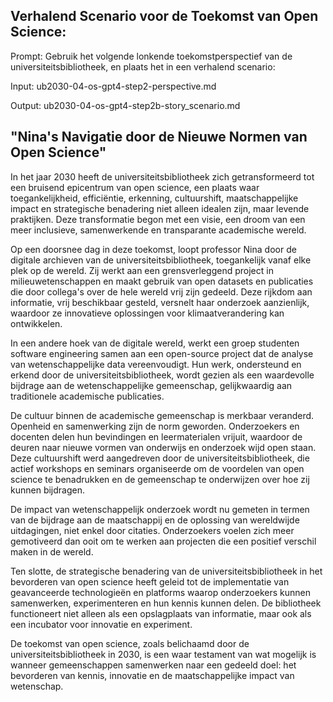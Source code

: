 ## Verhalend Scenario voor de Toekomst van Open Science:

Prompt: Gebruik het volgende lonkende toekomstperspectief van de universiteitsbibliotheek, en plaats het in een verhalend scenario:

Input: ub2030-04-os-gpt4-step2-perspective.md

Output: ub2030-04-os-gpt4-step2b-story_scenario.md

## "Nina's Navigatie door de Nieuwe Normen van Open Science"
In het jaar 2030 heeft de universiteitsbibliotheek zich getransformeerd tot een bruisend epicentrum van open science, een plaats waar toegankelijkheid, efficiëntie, erkenning, cultuurshift, maatschappelijke impact en strategische benadering niet alleen idealen zijn, maar levende praktijken. Deze transformatie begon met een visie, een droom van een meer inclusieve, samenwerkende en transparante academische wereld. 

Op een doorsnee dag in deze toekomst, loopt professor Nina door de digitale archieven van de universiteitsbibliotheek, toegankelijk vanaf elke plek op de wereld. Zij werkt aan een grensverleggend project in milieuwetenschappen en maakt gebruik van open datasets en publicaties die door collega's over de hele wereld vrij zijn gedeeld. Deze rijkdom aan informatie, vrij beschikbaar gesteld, versnelt haar onderzoek aanzienlijk, waardoor ze innovatieve oplossingen voor klimaatverandering kan ontwikkelen.

In een andere hoek van de digitale wereld, werkt een groep studenten software engineering samen aan een open-source project dat de analyse van wetenschappelijke data vereenvoudigt. Hun werk, ondersteund en erkend door de universiteitsbibliotheek, wordt gezien als een waardevolle bijdrage aan de wetenschappelijke gemeenschap, gelijkwaardig aan traditionele academische publicaties.

De cultuur binnen de academische gemeenschap is merkbaar veranderd. Openheid en samenwerking zijn de norm geworden. Onderzoekers en docenten delen hun bevindingen en leermaterialen vrijuit, waardoor de deuren naar nieuwe vormen van onderwijs en onderzoek wijd open staan. Deze cultuurshift werd aangedreven door de universiteitsbibliotheek, die actief workshops en seminars organiseerde om de voordelen van open science te benadrukken en de gemeenschap te onderwijzen over hoe zij kunnen bijdragen.

De impact van wetenschappelijk onderzoek wordt nu gemeten in termen van de bijdrage aan de maatschappij en de oplossing van wereldwijde uitdagingen, niet enkel door citaties. Onderzoekers voelen zich meer gemotiveerd dan ooit om te werken aan projecten die een positief verschil maken in de wereld.

Ten slotte, de strategische benadering van de universiteitsbibliotheek in het bevorderen van open science heeft geleid tot de implementatie van geavanceerde technologieën en platforms waarop onderzoekers kunnen samenwerken, experimenteren en hun kennis kunnen delen. De bibliotheek functioneert niet alleen als een opslagplaats van informatie, maar ook als een incubator voor innovatie en experiment.

De toekomst van open science, zoals belichaamd door de universiteitsbibliotheek in 2030, is een waar testament van wat mogelijk is wanneer gemeenschappen samenwerken naar een gedeeld doel: het bevorderen van kennis, innovatie en de maatschappelijke impact van wetenschap.